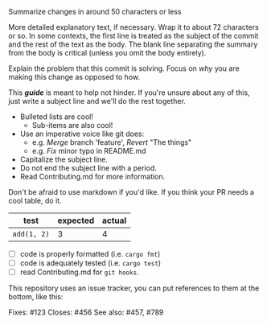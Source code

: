 Summarize changes in around 50 characters or less

More detailed explanatory text, if necessary. Wrap it to about 72
characters or so. In some contexts, the first line is treated as the
subject of the commit and the rest of the text as the body. The
blank line separating the summary from the body is critical (unless
you omit the body entirely).

Explain the problem that this commit is solving. Focus on _why_ you
are making this change as opposed to how. 

This *__guide__* is meant to help not hinder. If you're unsure about
any of this, just write a subject line and we'll do the rest together.

- Bulleted lists are cool!
  - Sub-items are also cool!
- Use an imperative voice like git does:
  - e.g. _Merge_ branch 'feature', _Revert_ "The things"
  - e.g. _Fix_ minor typo in README.md
- Capitalize the subject line.
- Do not end the subject line with a period.
- Read Contributing.md for more information.

Don't be afraid to use markdown if you'd like. If you think your PR
needs a cool table, do it.

| test        | expected | actual |
|-------------|----------|--------|
| `add(1, 2)` | 3        | 4      |

- [ ] code is properly formatted (i.e. `cargo fmt`)
- [ ] code is adequately tested (i.e. `cargo test`)
- [ ] read Contributing.md for `git hooks`.

This repository uses an issue tracker, you can put references to them
at the bottom, like this:

Fixes: #123
Closes: #456
See also: #457, #789